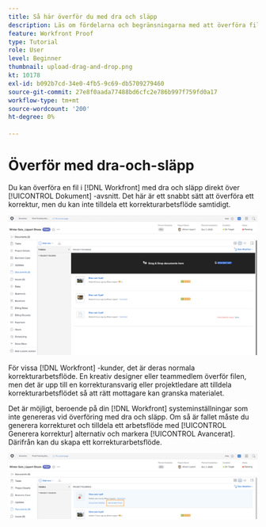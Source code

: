 ```yaml
---
title: Så här överför du med dra och släpp
description: Läs om fördelarna och begränsningarna med att överföra filer till [!DNL  Workfront] genom att dra och släppa.
feature: Workfront Proof
type: Tutorial
role: User
level: Beginner
thumbnail: upload-drag-and-drop.png
kt: 10178
exl-id: b092b7cd-34e0-4fb5-9c69-db5709279460
source-git-commit: 27e8f0aada77488bd6cfc2e786b997f759fd0a17
workflow-type: tm+mt
source-wordcount: '200'
ht-degree: 0%

---
```


# Överför med dra-och-släpp

Du kan överföra en fil i [!DNL Workfront] med dra och släpp direkt över [!UICONTROL Dokument] -avsnitt. Det här är ett snabbt sätt att överföra ett korrektur, men du kan inte tilldela ett korrekturarbetsflöde samtidigt.

![En bild av [!UICONTROL Dokument] område i en [!DNL  Workfront] med markören över dokumentlistan och [!UICONTROL Dra och släpp dokument här] meddelande synligt.](assets/drag-and-drop-1.png)

För vissa [!DNL Workfront] -kunder, det är deras normala korrekturarbetsflöde. En kreativ designer eller teammedlem överför filen, men det är upp till en korrekturansvarig eller projektledare att tilldela korrekturarbetsflödet så att rätt mottagare kan granska materialet.

Det är möjligt, beroende på din [!DNL Workfront] systeminställningar som inte genereras vid överföring med dra och släpp. Om så är fallet måste du generera korrekturet och tilldela ett arbetsflöde med [!UICONTROL Generera korrektur] alternativ och markera [!UICONTROL Avancerat]. Därifrån kan du skapa ett korrekturarbetsflöde.

![En bild av [!UICONTROL Dokument] område i en [!DNL  Workfront] projekt med [!UICONTROL Generera korrektur] markerad.](assets/drag-and-drop-2.png)
